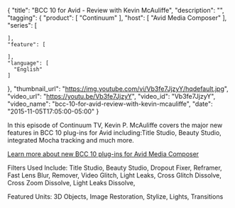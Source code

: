 {
  "title": "BCC 10 for Avid - Review with Kevin McAuliffe",
  "description": "",
  "tagging": {
    "product": [
      "Continuum"
    ],
    "host": [
      "Avid Media Composer"
    ],
    "series": [

    ],
    "feature": [

    ],
    "language": [
      "English"
    ]
  },
  "thumbnail_url": "https://img.youtube.com/vi/Vb3fe7JjzyY/hqdefault.jpg",
  "video_url": "https://youtu.be/Vb3fe7JjzyY",
  "video_id": "Vb3fe7JjzyY",
  "video_name": "bcc-10-for-avid-review-with-kevin-mcauliffe",
  "date": "2015-11-05T17:05:00-05:00"
}

In this episode of Continuum TV, Kevin P. McAuliffe covers the major new features
in BCC 10 plug-ins for Avid including:Title Studio, Beauty Studio, integrated
Mocha tracking and much more.

[ Learn more about new BCC 10 plug-ins for Avid Media
Composer](/products/continuum/)

Filters Used Include: Title Studio, Beauty Studio, Dropout Fixer, Reframer,
Fast Lens Blur, Remover, Video Glitch, Light Leaks, Cross Glitch Dissolve,
Cross Zoom Dissolve, Light Leaks Dissolve,

Featured Units: 3D Objects, Image Restoration, Stylize, Lights, Transitions




